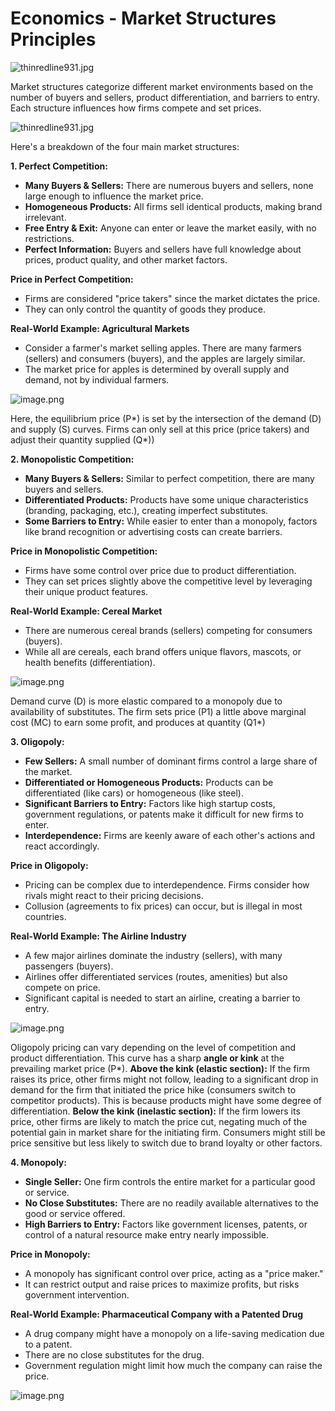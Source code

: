 # Economics - Market Structures Principles

![thinredline931.jpg](https://uu.instructure.com/courses/20008/files/1599582/preview)

Market structures categorize different market environments based on the number of buyers and sellers, product differentiation, and barriers to entry. Each structure influences how firms compete and set prices.

![thinredline931.jpg](https://uu.instructure.com/courses/20008/files/1599582/preview)

Here's a breakdown of the four main market structures:

**1. Perfect Competition:**

- **Many Buyers & Sellers:** There are numerous buyers and sellers, none large enough to influence the market price.
- **Homogeneous Products:** All firms sell identical products, making brand irrelevant.
- **Free Entry & Exit:** Anyone can enter or leave the market easily, with no restrictions.
- **Perfect Information:** Buyers and sellers have full knowledge about prices, product quality, and other market factors.

**Price in Perfect Competition:**

- Firms are considered "price takers" since the market dictates the price.
- They can only control the quantity of goods they produce.

**Real-World Example: Agricultural Markets**

- Consider a farmer's market selling apples. There are many farmers (sellers) and consumers (buyers), and the apples are largely similar.
- The market price for apples is determined by overall supply and demand, not by individual farmers.

![image.png](https://uu.instructure.com/courses/20008/files/1599564/preview)

Here, the equilibrium price (P*) is set by the intersection of the demand (D) and supply (S) curves. Firms can only sell at this price (price takers) and adjust their quantity supplied (Q*))

**2. Monopolistic Competition:**

- **Many Buyers & Sellers:** Similar to perfect competition, there are many buyers and sellers.
- **Differentiated Products:** Products have some unique characteristics (branding, packaging, etc.), creating imperfect substitutes.
- **Some Barriers to Entry:** While easier to enter than a monopoly, factors like brand recognition or advertising costs can create barriers.

**Price in Monopolistic Competition:**

- Firms have some control over price due to product differentiation.
- They can set prices slightly above the competitive level by leveraging their unique product features.

**Real-World Example: Cereal Market**

- There are numerous cereal brands (sellers) competing for consumers (buyers).
- While all are cereals, each brand offers unique flavors, mascots, or health benefits (differentiation).

![image.png](https://uu.instructure.com/courses/20008/files/1599566/preview)

Demand curve (D) is more elastic compared to a monopoly due to availability of substitutes. The firm sets price (P1) a little above marginal cost (MC) to earn some profit, and produces at quantity (Q1*)

**3. Oligopoly:**

- **Few Sellers:** A small number of dominant firms control a large share of the market.
- **Differentiated or Homogeneous Products:** Products can be differentiated (like cars) or homogeneous (like steel).
- **Significant Barriers to Entry:** Factors like high startup costs, government regulations, or patents make it difficult for new firms to enter.
- **Interdependence:** Firms are keenly aware of each other's actions and react accordingly.

**Price in Oligopoly:**

- Pricing can be complex due to interdependence. Firms consider how rivals might react to their pricing decisions.
- Collusion (agreements to fix prices) can occur, but is illegal in most countries.

**Real-World Example: The Airline Industry**

- A few major airlines dominate the industry (sellers), with many passengers (buyers).
- Airlines offer differentiated services (routes, amenities) but also compete on price.
- Significant capital is needed to start an airline, creating a barrier to entry.

![image.png](https://uu.instructure.com/courses/20008/files/1599562/preview)

Oligopoly pricing can vary depending on the level of competition and product differentiation. This curve has a sharp **angle or kink** at the prevailing market price (P*). **Above the kink (elastic section):** If the firm raises its price, other firms might not follow, leading to a significant drop in demand for the firm that initiated the price hike (consumers switch to competitor products). This is because products might have some degree of differentiation. **Below the kink (inelastic section):** If the firm lowers its price, other firms are likely to match the price cut, negating much of the potential gain in market share for the initiating firm. Consumers might still be price sensitive but less likely to switch due to brand loyalty or other factors.

**4. Monopoly:**

- **Single Seller:** One firm controls the entire market for a particular good or service.
- **No Close Substitutes:** There are no readily available alternatives to the good or service offered.
- **High Barriers to Entry:** Factors like government licenses, patents, or control of a natural resource make entry nearly impossible.

**Price in Monopoly:**

- A monopoly has significant control over price, acting as a "price maker."
- It can restrict output and raise prices to maximize profits, but risks government intervention.

**Real-World Example: Pharmaceutical Company with a Patented Drug**

- A drug company might have a monopoly on a life-saving medication due to a patent.
- There are no close substitutes for the drug.
- Government regulation might limit how much the company can raise the price.

![image.png](https://uu.instructure.com/courses/20008/files/1599567/preview)
